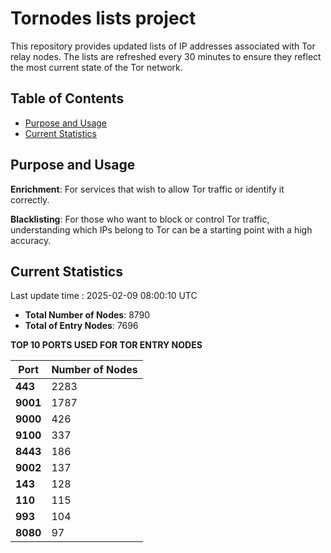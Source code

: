 # Tornodes lists project

This repository provides updated lists of IP addresses associated with Tor relay nodes. The lists are refreshed every 30 minutes to ensure they reflect the most current state of the Tor network.

## Table of Contents

- [Purpose and Usage](#purpose-and-usage)
- [Current Statistics](#current-statistics)


## Purpose and Usage

**Enrichment**: For services that wish to allow Tor traffic or identify it correctly.

**Blacklisting**: For those who want to block or control Tor traffic, understanding which IPs belong to Tor can be a starting point with a high accuracy.

## Current Statistics

Last update time : 2025-02-09 08:00:10 UTC

- **Total Number of Nodes**: 8790
- **Total of Entry Nodes**: 7696

**TOP 10 PORTS USED FOR TOR ENTRY NODES**

| **Port** | **Number of Nodes** |
|------|-----------------|
| **443**   | 2283  |
| **9001**   | 1787  |
| **9000**   | 426  |
| **9100**   | 337  |
| **8443**   | 186  |
| **9002**   | 137  |
| **143**   | 128  |
| **110**   | 115  |
| **993**   | 104  |
| **8080**   | 97  |

